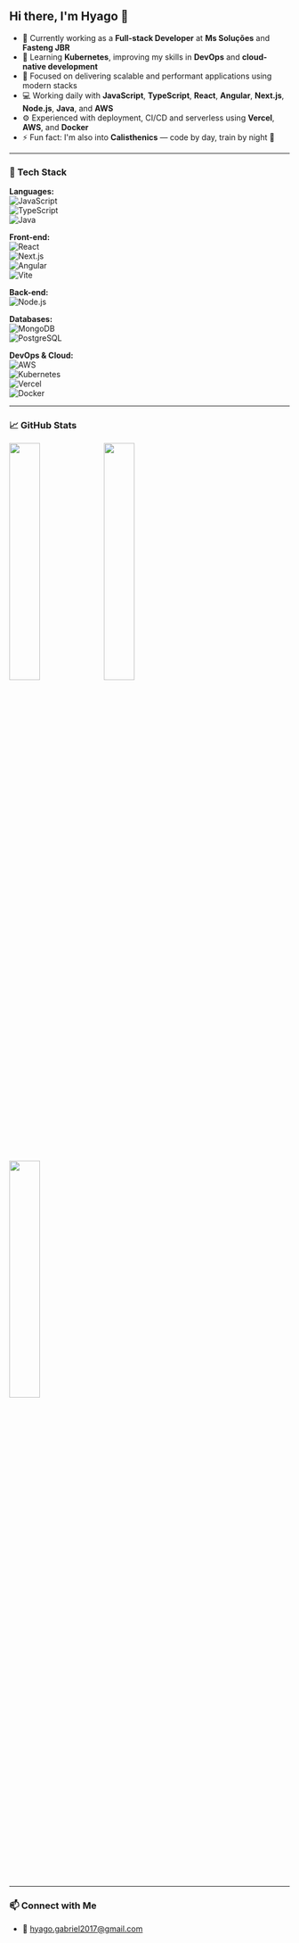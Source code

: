 ## Hi there, I'm Hyago 👋

- 🔭 Currently working as a **Full-stack Developer** at **Ms Soluções** and **Fasteng JBR**
- 🌱 Learning **Kubernetes**, improving my skills in **DevOps** and **cloud-native development**
- 🚀 Focused on delivering scalable and performant applications using modern stacks
- 💻 Working daily with **JavaScript**, **TypeScript**, **React**, **Angular**, **Next.js**, **Node.js**, **Java**, and **AWS**
- ⚙️ Experienced with deployment, CI/CD and serverless using **Vercel**, **AWS**, and **Docker**
- ⚡ Fun fact: I'm also into **Calisthenics** — code by day, train by night 💪

---

### 🚀 Tech Stack

**Languages:**  
![JavaScript](https://img.shields.io/badge/JavaScript-F7DF1E?style=flat&logo=javascript&logoColor=000)  
![TypeScript](https://img.shields.io/badge/TypeScript-3178C6?style=flat&logo=typescript&logoColor=fff)  
![Java](https://img.shields.io/badge/Java-007396?style=flat&logo=java&logoColor=fff)

**Front-end:**  
![React](https://img.shields.io/badge/React-61DAFB?style=flat&logo=react&logoColor=000)  
![Next.js](https://img.shields.io/badge/Next.js-000000?style=flat&logo=next.js&logoColor=fff)  
![Angular](https://img.shields.io/badge/Angular-DD0031?style=flat&logo=angular&logoColor=fff)  
![Vite](https://img.shields.io/badge/Vite-646CFF?style=flat&logo=vite&logoColor=fff)

**Back-end:**  
![Node.js](https://img.shields.io/badge/Node.js-339933?style=flat&logo=node.js&logoColor=fff)

**Databases:**  
![MongoDB](https://img.shields.io/badge/MongoDB-47A248?style=flat&logo=mongodb&logoColor=fff)  
![PostgreSQL](https://img.shields.io/badge/PostgreSQL-4169E1?style=flat&logo=postgresql&logoColor=fff)

**DevOps & Cloud:**  
![AWS](https://img.shields.io/badge/AWS-232F3E?style=flat&logo=amazon-aws&logoColor=fff)  
![Kubernetes](https://img.shields.io/badge/Kubernetes-326CE5?style=flat&logo=kubernetes&logoColor=fff)  
![Vercel](https://img.shields.io/badge/Vercel-000000?style=flat&logo=vercel&logoColor=fff)  
![Docker](https://img.shields.io/badge/Docker-2496ED?style=flat&logo=docker&logoColor=fff)

---

### 📈 GitHub Stats

<p align="left">
  <img width="33%" src="https://github-readme-stats.vercel.app/api?username=Hyaguiin&show_icons=true&theme=github_dark" />
  <img width="33%" src="https://github-readme-stats.vercel.app/api/top-langs/?username=Hyaguiin&layout=compact&theme=github_dark" />
  <img width="33%" src="https://github-readme-streak-stats.herokuapp.com/?user=Hyaguiin&theme=github-dark" />
</p>





---

### 📫 Connect with Me

- 📧 hyago.gabriel2017@gmail.com


